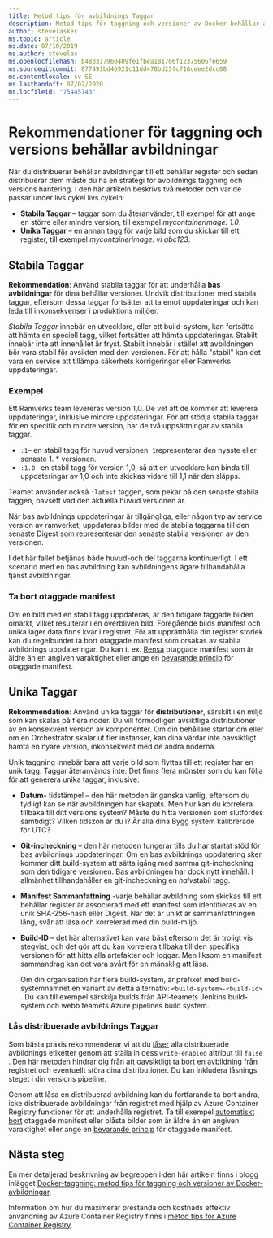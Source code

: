 ```yaml
---
title: Metod tips för avbildnings Taggar
description: Metod tips för taggning och versioner av Docker-behållar avbildningar vid överföring av bilder till och från ett Azure Container Registry
author: stevelasker
ms.topic: article
ms.date: 07/10/2019
ms.author: stevelas
ms.openlocfilehash: b483317960409fe1fbea181706f12375606fe659
ms.sourcegitcommit: 877491bd46921c11dd478bd25fc718ceee2dcc08
ms.contentlocale: sv-SE
ms.lasthandoff: 07/02/2020
ms.locfileid: "75445743"
---
```

# <a name="recommendations-for-tagging-and-versioning-container-images"></a>Rekommendationer för taggning och versions behållar avbildningar

När du distribuerar behållar avbildningar till ett behållar register och sedan distribuerar dem måste du ha en strategi för avbildnings taggning och versions hantering. I den här artikeln beskrivs två metoder och var de passar under livs cykel livs cykeln:

* **Stabila Taggar** – taggar som du återanvänder, till exempel för att ange en större eller mindre version, till exempel *mycontainerimage: 1.0*.
* **Unika Taggar** – en annan tagg för varje bild som du skickar till ett register, till exempel *mycontainerimage: vi abc123*.

## <a name="stable-tags"></a>Stabila Taggar

**Rekommendation**: Använd stabila taggar för att underhålla **bas avbildningar** för dina behållar versioner. Undvik distributioner med stabila taggar, eftersom dessa taggar fortsätter att ta emot uppdateringar och kan leda till inkonsekvenser i produktions miljöer.

*Stabila Taggar* innebär en utvecklare, eller ett build-system, kan fortsätta att hämta en speciell tagg, vilket fortsätter att hämta uppdateringar. Stabilt innebär inte att innehållet är fryst. Stabilt innebär i stället att avbildningen bör vara stabil för avsikten med den versionen. För att hålla "stabil" kan det vara en service att tillämpa säkerhets korrigeringar eller Ramverks uppdateringar.

### <a name="example"></a>Exempel

Ett Ramverks team levereras version 1,0. De vet att de kommer att leverera uppdateringar, inklusive mindre uppdateringar. För att stödja stabila taggar för en specifik och mindre version, har de två uppsättningar av stabila taggar.

* `:1`– en stabil tagg för huvud versionen. `1`representerar den nyaste eller senaste 1. * versionen.
* `:1.0`– en stabil tagg för version 1,0, så att en utvecklare kan binda till uppdateringar av 1,0 och inte skickas vidare till 1,1 när den släpps.

Teamet använder också `:latest` taggen, som pekar på den senaste stabila taggen, oavsett vad den aktuella huvud versionen är.

När bas avbildnings uppdateringar är tillgängliga, eller någon typ av service version av ramverket, uppdateras bilder med de stabila taggarna till den senaste Digest som representerar den senaste stabila versionen av den versionen.

I det här fallet betjänas både huvud-och del taggarna kontinuerligt. I ett scenario med en bas avbildning kan avbildningens ägare tillhandahålla tjänst avbildningar.

### <a name="delete-untagged-manifests"></a>Ta bort otaggade manifest

Om en bild med en stabil tagg uppdateras, är den tidigare taggade bilden omärkt, vilket resulterar i en överbliven bild. Föregående bilds manifest och unika lager data finns kvar i registret. För att upprätthålla din register storlek kan du regelbundet ta bort otaggade manifest som orsakas av stabila avbildnings uppdateringar. Du kan t. ex. [Rensa](container-registry-auto-purge.md) otaggade manifest som är äldre än en angiven varaktighet eller ange en [bevarande princip](container-registry-retention-policy.md) för otaggade manifest.

## <a name="unique-tags"></a>Unika Taggar

**Rekommendation**: Använd unika taggar för **distributioner**, särskilt i en miljö som kan skalas på flera noder. Du vill förmodligen avsiktliga distributioner av en konsekvent version av komponenter. Om din behållare startar om eller om en Orchestrator skalar ut fler instanser, kan dina värdar inte oavsiktligt hämta en nyare version, inkonsekvent med de andra noderna.

Unik taggning innebär bara att varje bild som flyttas till ett register har en unik tagg. Taggar återanvänds inte. Det finns flera mönster som du kan följa för att generera unika taggar, inklusive:

* **Datum-** tidstämpel – den här metoden är ganska vanlig, eftersom du tydligt kan se när avbildningen har skapats. Men hur kan du korrelera tillbaka till ditt versions system? Måste du hitta versionen som slutfördes samtidigt? Vilken tidszon är du i? Är alla dina Bygg system kalibrerade för UTC?
* **Git-incheckning** – den här metoden fungerar tills du har startat stöd för bas avbildnings uppdateringar. Om en bas avbildnings uppdatering sker, kommer ditt build-system att sätta igång med samma git-incheckning som den tidigare versionen. Bas avbildningen har dock nytt innehåll. I allmänhet tillhandahåller en git-incheckning en *halv*stabil tagg.
* **Manifest Sammanfattning** -varje behållar avbildning som skickas till ett behållar register är associerad med ett manifest som identifieras av en unik SHA-256-hash eller Digest. När det är unikt är sammanfattningen lång, svår att läsa och korrelerad med din build-miljö.
* **Build-ID** – det här alternativet kan vara bäst eftersom det är troligt vis stegvist, och det gör att du kan korrelera tillbaka till den specifika versionen för att hitta alla artefakter och loggar. Men liksom en manifest sammandrag kan det vara svårt för en mänsklig att läsa.

  Om din organisation har flera build-system, är prefixet med build-systemnamnet en variant av detta alternativ: `<build-system>-<build-id>` . Du kan till exempel särskilja builds från API-teamets Jenkins build-system och webb teamets Azure pipelines build system.

### <a name="lock-deployed-image-tags"></a>Lås distribuerade avbildnings Taggar

Som bästa praxis rekommenderar vi att du [låser](container-registry-image-lock.md) alla distribuerade avbildnings etiketter genom att ställa in dess `write-enabled` attribut till `false` . Den här metoden hindrar dig från att oavsiktligt ta bort en avbildning från registret och eventuellt störa dina distributioner. Du kan inkludera låsnings steget i din versions pipeline.

Genom att låsa en distribuerad avbildning kan du fortfarande ta bort andra, icke distribuerade avbildningar från registret med hjälp av Azure Container Registry funktioner för att underhålla registret. Ta till exempel [automatiskt bort](container-registry-auto-purge.md) otaggade manifest eller olåsta bilder som är äldre än en angiven varaktighet eller ange en [bevarande princip](container-registry-retention-policy.md) för otaggade manifest.

## <a name="next-steps"></a>Nästa steg

En mer detaljerad beskrivning av begreppen i den här artikeln finns i blogg inlägget [Docker-taggning: metod tips för taggning och versioner av Docker-avbildningar](https://stevelasker.blog/2018/03/01/docker-tagging-best-practices-for-tagging-and-versioning-docker-images/).

Information om hur du maximerar prestanda och kostnads effektiv användning av Azure Container Registry finns i [metod tips för Azure Container Registry](container-registry-best-practices.md).

<!-- IMAGES -->


<!-- LINKS - Internal -->

